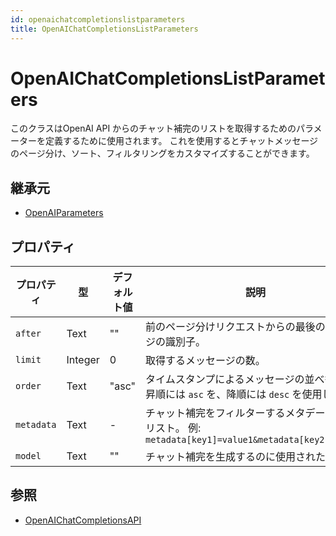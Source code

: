 ```yaml
---
id: openaichatcompletionslistparameters
title: OpenAIChatCompletionsListParameters
---
```


# OpenAIChatCompletionsListParameters

このクラスはOpenAI API からのチャット補完のリストを取得するためのパラメーターを定義するために使用されます。 これを使用するとチャットメッセージのページ分け、ソート、フィルタリングをカスタマイズすることができます。

## 継承元

- [OpenAIParameters](OpenAIParameters.md)

## プロパティ

| プロパティ      | 型       | デフォルト値 | 説明                                                                                          |
| ---------- | ------- | ------ | ------------------------------------------------------------------------------------------- |
| `after`    | Text    | ""     | 前のページ分けリクエストからの最後のメッセージの識別子。                                                                |
| `limit`    | Integer | 0      | 取得するメッセージの数。                                                                                |
| `order`    | Text    | "asc"  | タイムスタンプによるメッセージの並べ替え順。 昇順には `asc` を、降順には `desc` を使用します。                                     |
| `metadata` | Text    | -      | チャット補完をフィルターするメタデータキーのリスト。 例: `metadata[key1]=value1&metadata[key2]=value2` |
| `model`    | Text    | ""     | チャット補完を生成するのに使用されたモデル。                                                                      |

## 参照

- [OpenAIChatCompletionsAPI](OpenAIChatCompletionsAPI.md)
